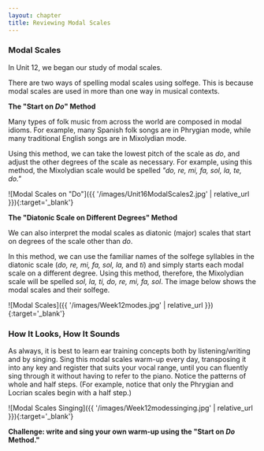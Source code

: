 ```yaml
---
layout: chapter
title: Reviewing Modal Scales
---
```


### Modal Scales

In Unit 12, we began our study of modal scales.

There are two ways of spelling modal scales using solfege. This is because modal scales are used in more than one way in musical contexts.

**The "Start on *Do*" Method**

Many types of folk music from across the world are composed in modal idioms. For example, many Spanish folk songs are in Phrygian mode, while many traditional English songs are in Mixolydian mode.

Using this method, we can take the lowest pitch of the scale as *do*, and adjust the other degrees of the scale as necessary. For example, using this method, the Mixolydian scale would be spelled *"do, re, mi, fa, sol, la, te, do."*

![Modal Scales on "Do"]({{ '/images/Unit16ModalScales2.jpg' | relative_url }}){:target='_blank'}

**The "Diatonic Scale on Different Degrees" Method**

We can also interpret the modal scales as diatonic (major) scales that start on degrees of the scale other than *do*. 

In this method, we can use the familiar names of the solfege syllables in the diatonic scale (*do, re, mi, fa, sol, la,* and *ti*) and simply starts each modal scale on a different degree. Using this method, therefore, the Mixolydian scale will be spelled *sol, la, ti, do, re, mi, fa, sol*. The image below shows the modal scales and their solfege.

![Modal Scales]({{ '/images/Week12modes.jpg' | relative_url }}){:target='_blank'}

### How It Looks, How It Sounds

As always, it is best to learn ear training concepts both by listening/writing and by singing. Sing this modal scales warm-up every day, transposing it into any key and register that suits your vocal range, until you can fluently sing through it without having to refer to the piano. Notice the patterns of whole and half steps. (For example, notice that only the Phrygian and Locrian scales begin with a half step.) 

![Modal Scales Singing]({{ '/images/Week12modessinging.jpg' | relative_url }}){:target='_blank'}

**Challenge: write and sing your own warm-up using the "Start on *Do* Method."**